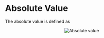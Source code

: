 # Absolute Value

The absolute value is defined as

<!-- <equation class="equation" label="eq:absolute_value" align="center" raw="|x| = \begin{cases} x & \textrm{if}\ x \geq 0 \\ -x & \textrm{if}\ x < 0\end{cases}" alt="Absolute value"> -->

<div class="equation" align="center" data-raw-text="|x| = \begin{cases} x & \textrm{if}\ x \geq 0 \\ -x & \textrm{if}\ x < 0\end{cases}" data-equation="eq:absolute_value">
	<img src="" alt="Absolute value">
	<br>
</div>

<!-- </equation> -->
